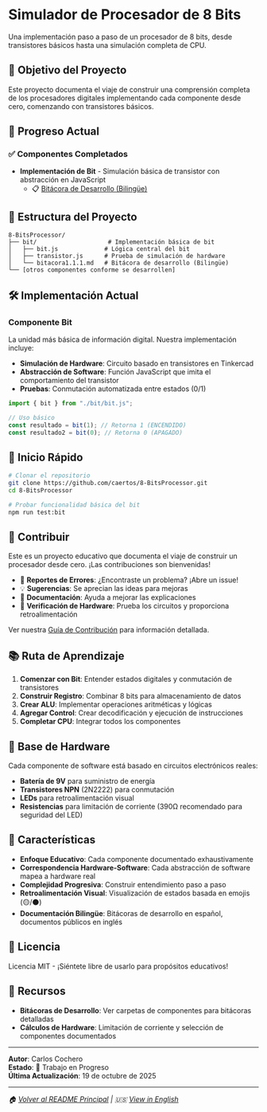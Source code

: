 # Simulador de Procesador de 8 Bits

Una implementación paso a paso de un procesador de 8 bits, desde transistores básicos hasta una simulación completa de CPU.

## 🎯 Objetivo del Proyecto

Este proyecto documenta el viaje de construir una comprensión completa de los procesadores digitales implementando cada componente desde cero, comenzando con transistores básicos.

## 🚀 Progreso Actual

### ✅ Componentes Completados
- **Implementación de Bit** - Simulación básica de transistor con abstracción en JavaScript
  - 📋 [Bitácora de Desarrollo (Bilingüe)](./bit/bitacora1.1.1.md)

## 📁 Estructura del Proyecto

```
8-BitsProcessor/
├── bit/                    # Implementación básica de bit
│   ├── bit.js             # Lógica central del bit
│   ├── transistor.js      # Prueba de simulación de hardware
│   └── bitacora1.1.1.md   # Bitácora de desarrollo (Bilingüe)
└── [otros componentes conforme se desarrollen]
```

## 🛠 Implementación Actual

### Componente Bit
La unidad más básica de información digital. Nuestra implementación incluye:

- **Simulación de Hardware**: Circuito basado en transistores en Tinkercad
- **Abstracción de Software**: Función JavaScript que imita el comportamiento del transistor
- **Pruebas**: Conmutación automatizada entre estados (0/1)

```javascript
import { bit } from "./bit/bit.js";

// Uso básico
const resultado = bit(1); // Retorna 1 (ENCENDIDO)
const resultado2 = bit(0); // Retorna 0 (APAGADO)
```

## 🚦 Inicio Rápido

```bash
# Clonar el repositorio
git clone https://github.com/caertos/8-BitsProcessor.git
cd 8-BitsProcessor

# Probar funcionalidad básica del bit
npm run test:bit
```

## 🤝 Contribuir

Este es un proyecto educativo que documenta el viaje de construir un procesador desde cero. ¡Las contribuciones son bienvenidas!

- 🐛 **Reportes de Errores**: ¿Encontraste un problema? ¡Abre un issue!
- 💡 **Sugerencias**: Se aprecian las ideas para mejoras
- 📖 **Documentación**: Ayuda a mejorar las explicaciones
- 🔬 **Verificación de Hardware**: Prueba los circuitos y proporciona retroalimentación

Ver nuestra [Guía de Contribución](./CONTRIBUTING.md) para información detallada.

## 📚 Ruta de Aprendizaje

1. **Comenzar con Bit**: Entender estados digitales y conmutación de transistores
2. **Construir Registro**: Combinar 8 bits para almacenamiento de datos
3. **Crear ALU**: Implementar operaciones aritméticas y lógicas
4. **Agregar Control**: Crear decodificación y ejecución de instrucciones
5. **Completar CPU**: Integrar todos los componentes

## 🔬 Base de Hardware

Cada componente de software está basado en circuitos electrónicos reales:

- **Batería de 9V** para suministro de energía
- **Transistores NPN** (2N2222) para conmutación
- **LEDs** para retroalimentación visual
- **Resistencias** para limitación de corriente (390Ω recomendado para seguridad del LED)

## 🌟 Características

- **Enfoque Educativo**: Cada componente documentado exhaustivamente
- **Correspondencia Hardware-Software**: Cada abstracción de software mapea a hardware real
- **Complejidad Progresiva**: Construir entendimiento paso a paso
- **Retroalimentación Visual**: Visualización de estados basada en emojis (🟡/⚫)
- **Documentación Bilingüe**: Bitácoras de desarrollo en español, documentos públicos en inglés

## 📝 Licencia

Licencia MIT - ¡Siéntete libre de usarlo para propósitos educativos!

## 🔗 Recursos

- **Bitácoras de Desarrollo**: Ver carpetas de componentes para bitácoras detalladas
- **Cálculos de Hardware**: Limitación de corriente y selección de componentes documentados

---

**Autor**: Carlos Cochero  
**Estado**: 🚧 Trabajo en Progreso  
**Última Actualización**: 19 de octubre de 2025

---

*🏠 [Volver al README Principal](./README.md) | 🇺🇸 [View in English](./README-EN.md)*